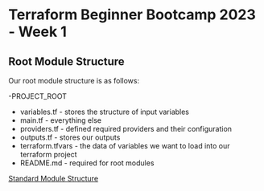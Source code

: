 # Terraform Beginner Bootcamp 2023 - Week 1

## Root Module Structure

Our root module structure is as follows:

-PROJECT_ROOT
  -  variables.tf - stores the structure of input variables
  -  main.tf - everything else
  -  providers.tf - defined required providers and their configuration
  -  outputs.tf - stores our outputs
  -  terraform.tfvars - the data of variables we want to load into our terraform project
  -  README.md - required for root modules

[Standard Module Structure](https://developer.hashicorp.com/terraform/language/modules/develop/structure)
